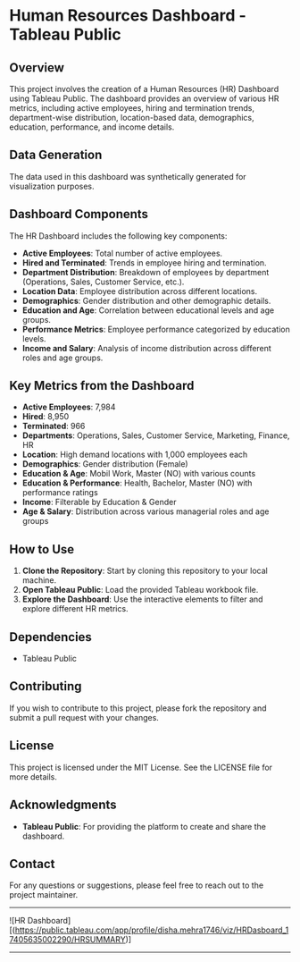 # Human Resources Dashboard - Tableau Public

## Overview
This project involves the creation of a Human Resources (HR) Dashboard using Tableau Public. The dashboard provides an overview of various HR metrics, including active employees, hiring and termination trends, department-wise distribution, location-based data, demographics, education, performance, and income details.

## Data Generation
The data used in this dashboard was synthetically generated for visualization purposes.

## Dashboard Components
The HR Dashboard includes the following key components:

- **Active Employees**: Total number of active employees.
- **Hired and Terminated**: Trends in employee hiring and termination.
- **Department Distribution**: Breakdown of employees by department (Operations, Sales, Customer Service, etc.).
- **Location Data**: Employee distribution across different locations.
- **Demographics**: Gender distribution and other demographic details.
- **Education and Age**: Correlation between educational levels and age groups.
- **Performance Metrics**: Employee performance categorized by education levels.
- **Income and Salary**: Analysis of income distribution across different roles and age groups.

## Key Metrics from the Dashboard
- **Active Employees**: 7,984
- **Hired**: 8,950
- **Terminated**: 966
- **Departments**: Operations, Sales, Customer Service, Marketing, Finance, HR
- **Location**: High demand locations with 1,000 employees each
- **Demographics**: Gender distribution (Female)
- **Education & Age**: Mobil Work, Master (NO) with various counts
- **Education & Performance**: Health, Bachelor, Master (NO) with performance ratings
- **Income**: Filterable by Education & Gender
- **Age & Salary**: Distribution across various managerial roles and age groups

## How to Use
1. **Clone the Repository**: Start by cloning this repository to your local machine.
2. **Open Tableau Public**: Load the provided Tableau workbook file.
3. **Explore the Dashboard**: Use the interactive elements to filter and explore different HR metrics.

## Dependencies
- Tableau Public

## Contributing
If you wish to contribute to this project, please fork the repository and submit a pull request with your changes.

## License
This project is licensed under the MIT License. See the LICENSE file for more details.

## Acknowledgments
- **Tableau Public**: For providing the platform to create and share the dashboard.

## Contact
For any questions or suggestions, please feel free to reach out to the project maintainer.

---

![HR Dashboard][(https://public.tableau.com/app/profile/disha.mehra1746/viz/HRDasboard_17405635002290/HRSUMMARY)]

---

